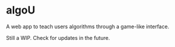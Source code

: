 # algoU

A web app to teach users algorithms through a game-like interface.

Still a WIP. Check for updates in the future.